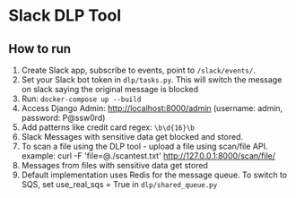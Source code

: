 # Slack DLP Tool

## How to run

1. Create Slack app, subscribe to events, point to `/slack/events/`.
2. Set your Slack bot token in `dlp/tasks.py`. This will switch the message on slack saying the original message is blocked
3. Run: `docker-compose up --build`
4. Access Django Admin: [http://localhost:8000/admin](http://localhost:8000/admin) (username: admin, password: P@ssw0rd)
5. Add patterns like credit card regex: `\b\d{16}\b`
6. Slack Messages with sensitive data get blocked and stored.
7. To scan a file using the DLP tool - upload a file using scan/file API. example: curl -F 'file=@./scantest.txt' http://127.0.0.1:8000/scan/file/
8. Messages from files with sensitive data get stored
9. Default implementation uses Redis for the message queue. To switch to SQS, set use_real_sqs = True in `dlp/shared_queue.py`
